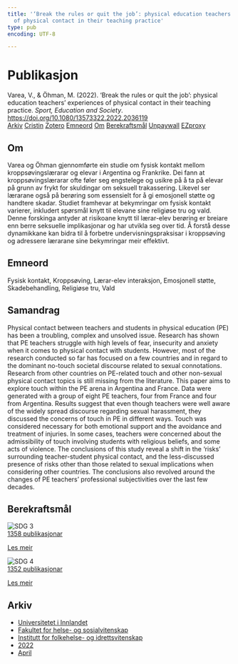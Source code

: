 ```yaml
---
title: '‘Break the rules or quit the job’: physical education teachers’ experiences
  of physical contact in their teaching practice'
type: pub
encoding: UTF-8

---
```

<h1>Publikasjon</h1>
<article id="csl-bib-container-9KGISKME" class="csl-bib-container">
  <div class="csl-bib-body"> <div class="csl-entry">Varea, V., &#38; Öhman, M. (2022). ‘Break the rules or quit the job’: physical education teachers’ experiences of physical contact in their teaching practice. <i>Sport, Education and Society</i>. <a href="https://doi.org/10.1080/13573322.2022.2036119">https://doi.org/10.1080/13573322.2022.2036119</a></div> </div>
  <div class="csl-bib-buttons">
    <a href="#taxonomy-article-9KGISKME" alt="archive" class="csl-bib-button">Arkiv</a>
    <a href="https://app.cristin.no/results/show.jsf?id=2014480" alt="Cristin" class="csl-bib-button">Cristin</a>
    <a href="http://zotero.org/groups/5881554/items/9KGISKME" alt="Zotero" class="csl-bib-button">Zotero</a>
    <a href="#keywords-article-9KGISKME" alt="keywords" class="csl-bib-button">Emneord</a>
    <a href="#about-article-9KGISKME" alt="about_pub" class="csl-bib-button">Om</a>
    <a href="#sdg-article-9KGISKME" alt="sdg" class="csl-bib-button">Berekraftsmål</a>
    <a href="https://www.tandfonline.com/doi/pdf/10.1080/13573322.2022.2036119?needAccess=true" alt="Unpaywall" class="csl-bib-button">Unpaywall</a>
    <a href="https://www.tandfonline.com/doi/pdf/10.1080/13573322.2022.2036119?needAccess=true" alt="EZproxy" class="csl-bib-button">EZproxy</a>
  </div>
  <div id="csl-bib-meta-container-9KGISKME"></div>
</article>
<div id="csl-bib-meta-9KGISKME" class="csl-bib-meta">
  <article id="about-article-9KGISKME" class="about_pub-article">
    <h1>Om</h1>
    Varea og Öhman gjennomførte ein studie om fysisk kontakt mellom kroppsøvingslærarar og elevar i Argentina og Frankrike. Dei fann at kroppsøvingslærarar ofte føler seg engstelege og usikre på å ta på elevar på grunn av frykt for skuldingar om seksuell trakassering. Likevel ser lærarane også på berøring som essensielt for å gi emosjonell støtte og handtere skadar. Studiet framhevar at bekymringar om fysisk kontakt varierer, inkludert spørsmål knytt til elevane sine religiøse tru og vald. Denne forskinga antyder at risikoane knytt til lærar-elev berøring er breiare enn berre seksuelle implikasjonar og har utvikla seg over tid. Å forstå desse dynamikkane kan bidra til å forbetre undervisningspraksisar i kroppsøving og adressere lærarane sine bekymringar meir effektivt.
  </article>
  <article id="keywords-article-9KGISKME" class="keywords-article">
    <h1>Emneord</h1>
    Fysisk kontakt, Kroppsøving, Lærar-elev interaksjon, Emosjonell støtte, Skadebehandling, Religiøse tru, Vald
  </article>
  <article id="abstract-article-9KGISKME" class="abstract-article">
    <h1>Samandrag</h1>
    Physical contact between teachers and students in physical education (PE) has been a troubling, complex and unsolved issue. Research has shown that PE teachers struggle with high levels of fear, insecurity and anxiety when it comes to physical contact with students. However, most of the research conducted so far has focused on a few countries and in regard to the dominant no-touch societal discourse related to sexual connotations. Research from other countries on PE-related touch and other non-sexual physical contact topics is still missing from the literature. This paper aims to explore touch within the PE arena in Argentina and France. Data were generated with a group of eight PE teachers, four from France and four from Argentina. Results suggest that even though teachers were well aware of the widely spread discourse regarding sexual harassment, they discussed the concerns of touch in PE in different ways. Touch was considered necessary for both emotional support and the avoidance and treatment of injuries. In some cases, teachers were concerned about the admissibility of touch involving students with religious beliefs, and some acts of violence. The conclusions of this study reveal a shift in the ‘risks’ surrounding teacher-student physical contact, and the less-discussed presence of risks other than those related to sexual implications when considering other countries. The conclusions also revolved around the changes of PE teachers’ professional subjectivities over the last few decades.
  </article>
  <article id="sdg-article-9KGISKME" class="sdg-article">
    <h1>Berekraftsmål</h1>
    <div class="sdg-container"><div id="sdg3" class="sdg">
        <img src="{{< params subfolder >}}images/sdg/sdg03_nn.png" class="image" alt="SDG 3">
        <div class="sdg-overlay">
          <a href="/nn/archive/?key=?sdg=3#archive" class="sdg-publication-count"><span>1358</span> publikasjonar</a>
          <p><a href="https://fn.no/om-fn/fns-baerekraftsmaal/god-helse-og-livskvalitet?lang=nno-NO" class="sdg-read-more">Les meir</a></p>
        </div>
      </div> <div id="sdg4" class="sdg">
        <img src="{{< params subfolder >}}images/sdg/sdg04_nn.png" class="image" alt="SDG 4">
        <div class="sdg-overlay">
          <a href="/nn/archive/?key=?sdg=4#archive" class="sdg-publication-count"><span>1352</span> publikasjonar</a>
          <p><a href="https://fn.no/om-fn/fns-baerekraftsmaal/god-utdanning?lang=nno-NO" class="sdg-read-more">Les meir</a></p>
        </div>
      </div></div>
  </article>
  <article id="taxonomy-article-9KGISKME" class="taxonomy-article">
    <h1>Arkiv</h1>
    <ul>
      <li>
        <a href="/nn/archive/?key=3DCRN523">Universitetet i Innlandet</a>
      </li>
      <li>
        <a href="/nn/archive/?key=IDKFS3MX">Fakultet for helse- og sosialvitenskap</a>
      </li>
      <li>
        <a href="/nn/archive/?key=FJXE3Z8X">Institutt for folkehelse- og idrettsvitenskap</a>
      </li>
      <li>
        <a href="/nn/archive/?key=P2L6JC54">2022</a>
      </li>
      <li>
        <a href="/nn/archive/?key=ACZJMHMJ">April</a>
      </li>
    </ul>
  </article>
</div>

